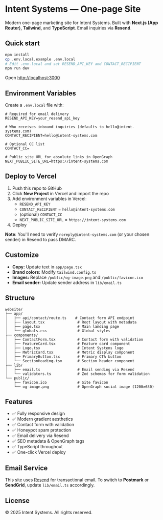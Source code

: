 # Intent Systems — One-page Site

Modern one-page marketing site for Intent Systems. Built with **Next.js (App Router)**, **Tailwind**, and **TypeScript**. Email inquiries via **Resend**.

## Quick start

```bash
npm install
cp .env.local.example .env.local
# Edit .env.local and set RESEND_API_KEY and CONTACT_RECIPIENT
npm run dev
```

Open [http://localhost:3000](http://localhost:3000)

## Environment Variables

Create a `.env.local` file with:

```env
# Required for email delivery
RESEND_API_KEY=your_resend_api_key

# Who receives inbound inquiries (defaults to hello@intent-systems.com)
CONTACT_RECIPIENT=hello@intent-systems.com

# Optional CC list
CONTACT_CC=

# Public site URL for absolute links in OpenGraph
NEXT_PUBLIC_SITE_URL=https://intent-systems.com
```

## Deploy to Vercel

1. Push this repo to GitHub
2. Click **New Project** in Vercel and import the repo
3. Add environment variables in Vercel:
   - `RESEND_API_KEY`
   - `CONTACT_RECIPIENT` = `hello@intent-systems.com`
   - (optional) `CONTACT_CC`
   - `NEXT_PUBLIC_SITE_URL` = `https://intent-systems.com`
4. Deploy

**Note:** You'll need to verify `noreply@intent-systems.com` (or your chosen sender) in Resend to pass DMARC.

## Customize

- **Copy:** Update text in `app/page.tsx`
- **Brand colors:** Modify `tailwind.config.ts`
- **Images:** Replace `/public/og-image.png` and `/public/favicon.ico`
- **Email sender:** Update sender address in `lib/email.ts`

## Structure

```
website/
├── app/
│   ├── api/contact/route.ts    # Contact form API endpoint
│   ├── layout.tsx               # Root layout with metadata
│   ├── page.tsx                 # Main landing page
│   └── globals.css              # Global styles
├── components/
│   ├── ContactForm.tsx          # Contact form with validation
│   ├── FeatureCard.tsx          # Feature card component
│   ├── Logo.tsx                 # Intent Systems logo
│   ├── MetricCard.tsx           # Metric display component
│   ├── PrimaryButton.tsx        # Primary CTA button
│   └── SectionHeading.tsx       # Section header component
├── lib/
│   ├── email.ts                 # Email sending via Resend
│   └── validators.ts            # Zod schemas for form validation
└── public/
    ├── favicon.ico              # Site favicon
    └── og-image.png             # OpenGraph social image (1200×630)
```

## Features

- ✅ Fully responsive design
- ✅ Modern gradient aesthetics
- ✅ Contact form with validation
- ✅ Honeypot spam protection
- ✅ Email delivery via Resend
- ✅ SEO metadata & OpenGraph tags
- ✅ TypeScript throughout
- ✅ One-click Vercel deploy

## Email Service

This site uses [Resend](https://resend.com) for transactional email. To switch to **Postmark** or **SendGrid**, update `lib/email.ts` accordingly.

## License

© 2025 Intent Systems. All rights reserved.

